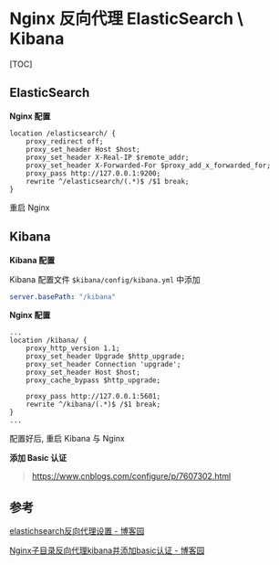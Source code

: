 

# Nginx 反向代理 ElasticSearch \ Kibana

[TOC]

## ElasticSearch 

**Nginx 配置**

```nginx
location /elasticsearch/ {
    proxy_redirect off;
    proxy_set_header Host $host;
    proxy_set_header X-Real-IP $remote_addr;
    proxy_set_header X-Forwarded-For $proxy_add_x_forwarded_for;
    proxy_pass http://127.0.0.1:9200;
    rewrite ^/elasticsearch/(.*)$ /$1 break;
}
```

重启 Nginx

## Kibana

**Kibana 配置**

Kibana 配置文件 `$kibana/config/kibana.yml` 中添加

```yaml
server.basePath: "/kibana"
```

**Nginx 配置**

```nginx
...
location /kibana/ {
    proxy_http_version 1.1;
    proxy_set_header Upgrade $http_upgrade;
    proxy_set_header Connection 'upgrade';
    proxy_set_header Host $host;
    proxy_cache_bypass $http_upgrade;

    proxy_pass http://127.0.0.1:5601;
    rewrite ^/kibana/(.*)$ /$1 break;
}
...
```

配置好后, 重启 Kibana 与 Nginx

**添加 Basic 认证**

> https://www.cnblogs.com/configure/p/7607302.html

## 参考

[elastichsearch反向代理设置 - 博客园](https://ox0spy.github.io/post/elasticsearch/elasticsearch-reverse-proxy/)

[Nginx子目录反向代理kibana并添加basic认证 - 博客园](https://www.cnblogs.com/Kevin-1967/p/9996396.html)